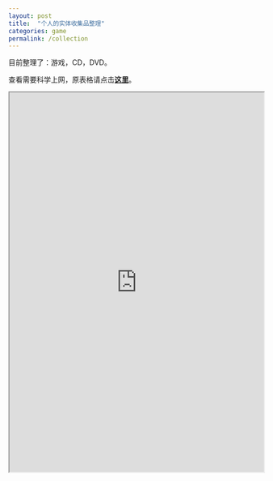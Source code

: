 ```yaml
---
layout: post
title:  "个人的实体收集品整理"
categories: game
permalink: /collection
---
```

目前整理了：游戏，CD，DVD。

查看需要科学上网，原表格请点击[**这里**](https://docs.google.com/spreadsheets/d/1AMEp5xzmPaDwRYwGishtHLkdQUnRpqaYk1bobezuWNw)。

<iframe height="750" width="100%" src="https://docs.google.com/spreadsheets/d/1AMEp5xzmPaDwRYwGishtHLkdQUnRpqaYk1bobezuWNw/pubhtml?widget=true&amp;headers=false"></iframe>
